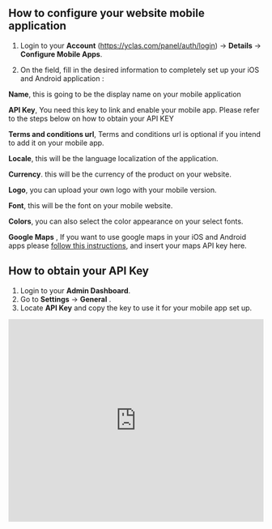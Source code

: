 ## How to configure your website mobile application



1. Login to your  **Account**  (https://yclas.com/panel/auth/login) ->  **Details**  ->  **Configure Mobile Apps**.

2. On the field, fill in the desired information to completely set up your iOS and Android application : 

**Name**,  this is going to be the display name on your mobile application

**API Key**,  You need this key to link and enable your mobile app. Please refer to the steps below on how to obtain your API KEY

**Terms and conditions url**, Terms and conditions url is optional if you intend to add it on your mobile app.

**Locale**, this will be the language localization of the application. 

**Currency**. this will be the currency of the product on your website. 

**Logo**, you can upload your own logo with your mobile version. 

**Font**, this will be the font on your mobile website. 

**Colors**, you can also select the color appearance on your select fonts. 

**Google Maps** , If you want to use google maps in your iOS and Android apps please [follow this instructions](https://guides.yclas.com/#/Publish-options-configure-google-maps-settings?id=get-your-api-key), and insert your maps API key here.


## How to obtain your API Key

1. Login to your **Admin Dashboard**.
2. Go to **Settings** -> **General** .
3. Locate **API Key** and copy the key to use it for your mobile app set up. 



<iframe width="100%" height="400px" src="https://www.youtube.com/embed/YbUyZKFPTJc" title="Yclas video" frameborder="0" allow="accelerometer; autoplay; clipboard-write; encrypted-media; gyroscope; picture-in-picture" allowfullscreen></iframe>
 
